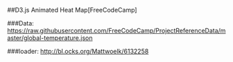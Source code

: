 ##D3.js Animated Heat Map[FreeCodeCamp] 

###Data: https://raw.githubusercontent.com/FreeCodeCamp/ProjectReferenceData/master/global-temperature.json

###loader: http://bl.ocks.org/Mattwoelk/6132258